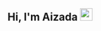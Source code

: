 ## Hi, I'm Aizada <img src="https://media.giphy.com/media/hvRJCLFzcasrR4ia7z/giphy.gif" width="25px">

